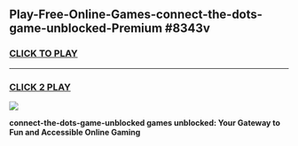 
## Play-Free-Online-Games-connect-the-dots-game-unblocked-Premium #8343v
<h3>
<a href="https://premium.freeplayer.one?title=connect-the-dots-game-unblocked&ref=8M">CLICK TO PLAY</a></h3>
<hr>

<h3>
<a href="https://premium.freeplayer.one?title=connect-the-dots-game-unblocked&ref=8M">CLICK 2 PLAY</a>
  
</h3>

<a href="https://premium.freeplayer.one?title=connect-the-dots-game-unblocked&ref=8M"><img src="https://clearcache.store/games.png"></a>


**connect-the-dots-game-unblocked games unblocked: Your Gateway to Fun and Accessible Online Gaming**
